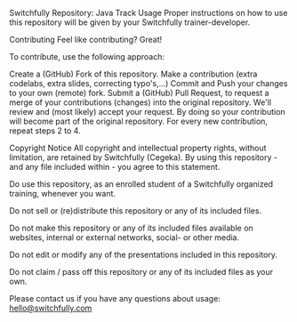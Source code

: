 Switchfully Repository: Java Track
Usage
Proper instructions on how to use this repository will be given by your Switchfully trainer-developer.

Contributing
Feel like contributing? Great!

To contribute, use the following approach:

Create a (GitHub) Fork of this repository.
Make a contribution (extra codelabs, extra slides, correcting typo's,...)
Commit and Push your changes to your own (remote) fork.
Submit a (GitHub) Pull Request, to request a merge of your contributions (changes) into the original repository.
We'll review and (most likely) accept your request. By doing so your contribution will become part of the original repository.
For every new contribution, repeat steps 2 to 4.

Copyright Notice
All copyright and intellectual property rights, without limitation, are retained by Switchfully (Cegeka). By using this repository - and any file included within - you agree to this statement.

Do use this repository, as an enrolled student of a Switchfully organized training, whenever you want.

Do not sell or (re)distribute this repository or any of its included files.

Do not make this repository or any of its included files available on websites, internal or external networks, social- or other media.

Do not edit or modify any of the presentations included in this repository.

Do not claim / pass off this repository or any of its included files as your own.

Please contact us if you have any questions about usage: hello@switchfully.com